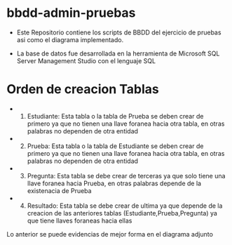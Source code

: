 # bbdd-admin-pruebas

- Este Repositorio contiene los scripts de BBDD del ejercicio de pruebas  asi como el diagrama implementado.

- La base de datos fue desarrollada en la herramienta de Microsoft SQL Server Management Studio con el lenguaje SQL 

# Orden de creacion Tablas

- 1. Estudiante: Esta tabla o la tabla de Prueba se deben crear de primero ya que no tienen una llave foranea hacia otra tabla, en otras palabras no dependen de otra entidad 

- 2. Prueba: Esta tabla o la tabla de Estudiante se deben crear de primero ya que no tienen una llave foranea hacia otra tabla, en otras palabras no dependen de otra entidad 

- 3. Pregunta: Esta tabla se debe crear de terceras ya que solo tiene una llave foranea hacia Prueba, en otras palabras depende de la existenacia de Prueba 

- 4. Resultado: Esta tabla se debe crear de ultima ya que depende de la creacion de las anteriores tablas (Estudiante,Prueba,Pregunta) ya que tiene llaves foraneas hacia ellas 

Lo anterior se puede evidencias de mejor forma en el diagrama adjunto 

